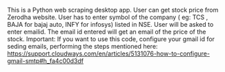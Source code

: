 This is a Python web scraping desktop app. User can get stock price from Zerodha website. User has to enter symbol of the company ( eg: TCS , BAJA for bajaj auto, INFY for infosys) listed in NSE. User will be asked to enter emailid. The email id entered will get an email of the price of the stock.
Important: If you want to use this code, configure your gmail id for seding emails, performing the steps mentioned here: https://support.cloudways.com/en/articles/5131076-how-to-configure-gmail-smtp#h_fa4c00d3df 
